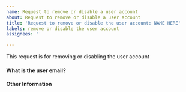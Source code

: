 ```yaml
---
name: Request to remove or disable a user account
about: Request to remove or disable a user account
title: 'Request to remove or disable the user account: NAME HERE'
labels: remove or disable the user account
assignees: ''

---
```


This request is for removing or disabling the user account

#### What is the user email?
<!-- *We need the user email or user id to proceed on this.* -->

#### Other Information
<!-- *If anything apart, please provide us the details here* -->
